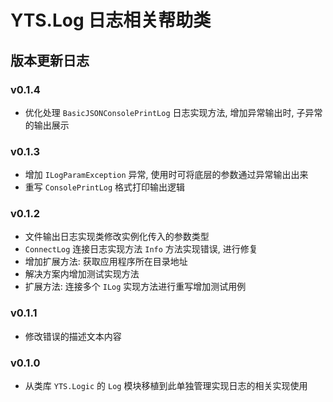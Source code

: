 ﻿# YTS.Log 日志相关帮助类

## 版本更新日志

### v0.1.4

* 优化处理 `BasicJSONConsolePrintLog` 日志实现方法, 增加异常输出时, 子异常的输出展示

### v0.1.3

* 增加 `ILogParamException` 异常, 使用时可将底层的参数通过异常输出出来
* 重写 `ConsolePrintLog` 格式打印输出逻辑

### v0.1.2

* 文件输出日志实现类修改实例化传入的参数类型
* `ConnectLog` 连接日志实现方法 `Info` 方法实现错误, 进行修复
* 增加扩展方法: 获取应用程序所在目录地址
* 解决方案内增加测试实现方法
* 扩展方法: 连接多个 `ILog` 实现方法进行重写增加测试用例

### v0.1.1

* 修改错误的描述文本内容

### v0.1.0

* 从类库 `YTS.Logic` 的 `Log` 模块移植到此单独管理实现日志的相关实现使用
